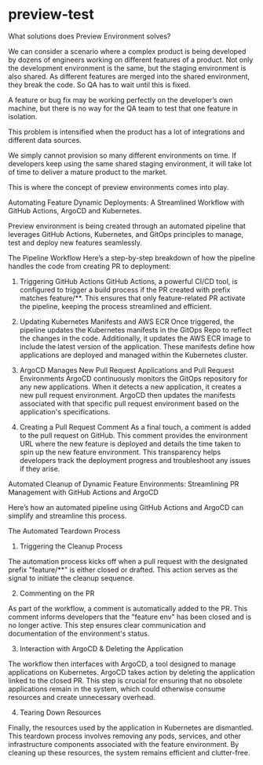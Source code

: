 # preview-test

What solutions does Preview Environment solves?

We can consider a scenario where a complex product is being developed by dozens of engineers working on different features of a product. Not only the development environment is the same, but the staging environment is also shared. As different features are merged into the shared environment, they break the code. So QA has to wait until this is fixed. 

A feature or bug fix may be working perfectly on the developer’s own machine, but there is no way for the QA team to test that one feature in isolation. 

This problem is intensified when the product has a lot of integrations and different data sources. 

We simply cannot provision so many different environments on time. If developers keep using the same shared staging environment, it will take lot of time to deliver a mature product to the market.

This is where the concept of preview environments comes into play.






Automating Feature Dynamic Deployments: A Streamlined Workflow with GitHub Actions, ArgoCD  and Kubernetes.

Preview environment is being created through an automated pipeline that leverages GitHub Actions, Kubernetes, and GitOps principles to manage, test and deploy new features seamlessly. 

The Pipeline Workflow
Here’s a step-by-step breakdown of how the pipeline handles the code from creating PR to deployment:

1. Triggering GitHub Actions
GitHub Actions, a powerful CI/CD tool, is configured to trigger a build process if the PR created with prefix matches feature/**. This ensures that only feature-related PR activate the pipeline, keeping the process streamlined and efficient.

2. Updating Kubernetes Manifests and AWS ECR
Once triggered, the pipeline updates the Kubernetes manifests in the GitOps Repo to reflect the changes in the code. Additionally, it updates the AWS ECR image to include the latest version of the application. These manifests define how applications are deployed and managed within the Kubernetes cluster.

3. ArgoCD Manages New Pull Request Applications and Pull Request Environments
ArgoCD continuously monitors the GitOps repository for any new applications. When it detects a new application, it creates a new pull request environment. ArgoCD then updates the manifests associated with that specific pull request environment based on the application's specifications.

4. Creating a Pull Request Comment
As a final touch, a comment is added to the pull request on GitHub. This comment provides the environment URL where the new feature is deployed and details the time taken to spin up the new feature environment. This transparency helps developers track the deployment progress and troubleshoot any issues if they arise.




Automated Cleanup of Dynamic Feature Environments: Streamlining PR Management with GitHub Actions and ArgoCD

Here’s how an automated pipeline using GitHub Actions and ArgoCD can simplify and streamline this process.

The Automated Teardown Process
1. Triggering the Cleanup Process

The automation process kicks off when a pull request with the designated prefix "feature/**" is either closed or drafted. This action serves as the signal to initiate the cleanup sequence. 

2. Commenting on the PR

As part of the workflow, a comment is automatically added to the PR. This comment informs developers that the "feature env" has been closed and is no longer active. This step ensures clear communication and documentation of the environment's status.

3. Interaction with ArgoCD & Deleting the Application

The workflow then interfaces with ArgoCD, a tool designed to manage applications on Kubernetes. ArgoCD takes action by deleting the application linked to the closed PR. This step is crucial for ensuring that no obsolete applications remain in the system, which could otherwise consume resources and create unnecessary overhead.

4. Tearing Down Resources

Finally, the resources used by the application in Kubernetes are dismantled. This teardown process involves removing any pods, services, and other infrastructure components associated with the feature environment. By cleaning up these resources, the system remains efficient and clutter-free.